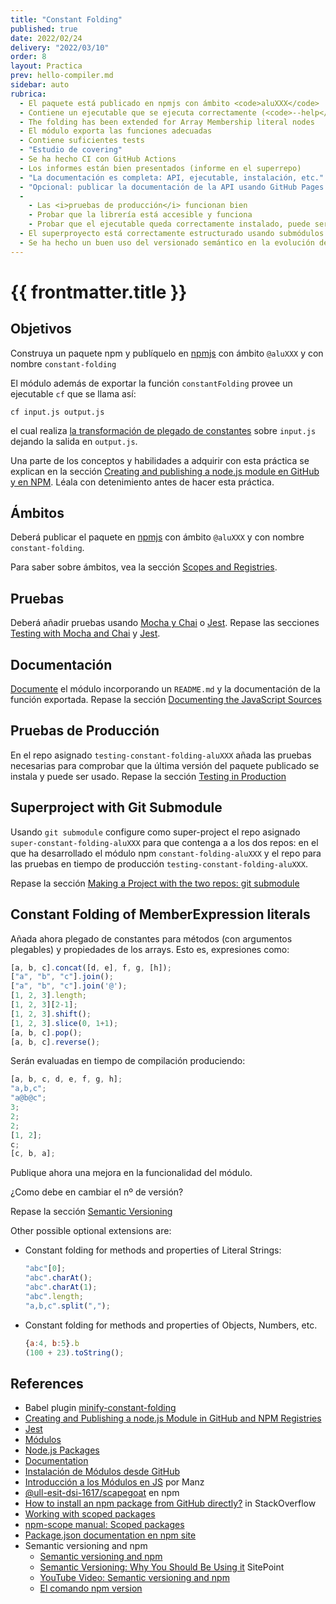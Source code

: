 ```yaml
---
title: "Constant Folding"
published: true
date: 2022/02/24
delivery: "2022/03/10"
order: 8
layout: Practica
prev: hello-compiler.md
sidebar: auto
rubrica: 
  - El paquete está publicado en npmjs con ámbito <code>aluXXX</code>
  - Contiene un ejecutable que se ejecuta correctamente (<code>--help</code>, etc.)
  - The folding has been extended for Array Membership literal nodes 
  - El módulo exporta las funciones adecuadas
  - Contiene suficientes tests 
  - "Estudio de covering"
  - Se ha hecho CI con GitHub Actions
  - Los informes están bien presentados (informe en el superrepo)
  - "La documentación es completa: API, ejecutable, instalación, etc." 
  - "Opcional: publicar la documentación de la API usando GitHub Pages en la carpeta <code>docs/</code>"
  - 
    - Las <i>pruebas de producción</i> funcionan bien
    - Probar que la librería está accesible y funciona 
    - Probar que el ejecutable queda correctamente instalado, puede ser ejecutado con el nombre publicado y produce salidas correctas
  - El superproyecto está correctamente estructurado usando submódulos
  - Se ha hecho un buen uso del versionado semántico en la evolución del módulo
---
```


# {{ frontmatter.title }}

## Objetivos

Construya un paquete npm y 
publíquelo en [npmjs](https://www.npmjs.com/) con ámbito `@aluXXX` y con nombre `constant-folding` 

El módulo además de exportar la función `constantFolding` provee un ejecutable `cf` que se llama así:

```
cf input.js output.js
```

el cual realiza [la transformación de plegado de constantes](/temas/introduccion-a-pl/master-the-art-of-the-ast.html#constant-folding) sobre `input.js` dejando la salida en `output.js`.

Una parte de los conceptos y habilidades a adquirir con esta práctica se explican en la sección [Creating and publishing a node.js module en GitHub y en NPM](/temas/introduccion-a-javascript/creating-and-publishing-npm-module). Léala con detenimiento antes de hacer esta práctica. 

## Ámbitos

Deberá publicar el paquete en [npmjs](https://www.npmjs.com/) con ámbito `@aluXXX` y con nombre `constant-folding`.

Para saber sobre ámbitos, vea la sección [Scopes and Registries](/temas/introduccion-a-javascript/creating-and-publishing-npm-module#scopes-and-registries).

## Pruebas

Deberá añadir pruebas usando [Mocha y Chai](/temas/introduccion-a-javascript/creating-and-publishing-npm-module.html#testing-with-mocha-and-chai) o [Jest](/temas/introduccion-a-javascript/jest).
Repase las secciones [Testing with Mocha and Chai](/temas/introduccion-a-javascript/creating-and-publishing-npm-module.html#testing-with-mocha-and-chai) y [Jest](/temas/introduccion-a-javascript/jest).

## Documentación

[Documente](/temas/introduccion-a-javascript/documentation)
el módulo incorporando un `README.md` y la documentación de la función exportada.
Repase la sección [Documenting the JavaScript Sources](/temas/introduccion-a-javascript/creating-and-publishing-npm-module.html#documenting-the-javascript-sources)

## Pruebas de Producción

En el repo asignado `testing-constant-folding-aluXXX` añada las pruebas necesarias
para comprobar que la última versión del paquete publicado se instala y puede ser usado.
Repase la sección [Testing in Production](/temas/introduccion-a-javascript/creating-and-publishing-npm-module.html#testing-in-production)

## Superproject with Git Submodule

Usando `git submodule` configure como super-project el repo asignado `super-constant-folding-aluXXX` para que contenga
a a los dos repos: en el que ha desarrollado el módulo npm `constant-folding-aluXXX` y el repo para las pruebas en tiempo de producción `testing-constant-folding-aluXXX`.

Repase la sección [Making a Project with the two repos: git submodule](/temas/introduccion-a-javascript/creating-and-publishing-npm-module.html#making-a-project-with-the-two-repos-git-submodule)

## Constant Folding of MemberExpression literals

Añada ahora plegado de constantes para métodos (con argumentos plegables) y propiedades de los arrays. Esto es, expresiones como:

```js
[a, b, c].concat([d, e], f, g, [h]);
["a", "b", "c"].join();
["a", "b", "c"].join('@');
[1, 2, 3].length;
[1, 2, 3][2-1];
[1, 2, 3].shift();
[1, 2, 3].slice(0, 1+1);
[a, b, c].pop();
[a, b, c].reverse();
```

Serán evaluadas en tiempo de compilación produciendo:

```js
[a, b, c, d, e, f, g, h];
"a,b,c";
"a@b@c";
3;
2;
2;
[1, 2];
c;
[c, b, a];
```

Publique ahora una mejora en la funcionalidad del módulo.  

¿Como debe en cambiar el nº de versión?

Repase la sección [Semantic Versioning](/temas/introduccion-a-javascript/creating-and-publishing-npm-module.html#semantic-versioning)

Other possible optional extensions are:

* Constant folding for methods and properties of Literal Strings:

  ```js
  "abc"[0];
  "abc".charAt();
  "abc".charAt(1);
  "abc".length;
  "a,b,c".split(",");
  ```
* Constant folding for methods and properties of Objects, Numbers, etc.

  ```js
  {a:4, b:5}.b
  (100 + 23).toString();
  ```

## References

* Babel plugin [minify-constant-folding](https://github.com/babel/minify/tree/master/packages/babel-plugin-minify-constant-folding)
* [Creating and Publishing a node.js Module in GitHub and NPM Registries](/temas/introduccion-a-javascript/creating-and-publishing-npm-module)
* [Jest](/temas/introduccion-a-javascript/jest)
* [Módulos](/temas/introduccion-a-javascript/modulos)
* [Node.js Packages](/temas/introduccion-a-javascript/nodejspackages)
* [Documentation](/temas/introduccion-a-javascript/documentation)
* [Instalación de Módulos desde GitHub](/temas/introduccion-a-javascript/nodejspackages.html#instalaci%C3%B3n-desde-github)
* [Introducción a los Módulos en JS](https://lenguajejs.com/automatizadores/introduccion/commonjs-vs-es-modules/) por Manz
* [@ull-esit-dsi-1617/scapegoat](https://www.npmjs.com/package/@ull-esit-dsi-1617/scapegoat) en npm
* [How to install an npm package from GitHub directly?](https://stackoverflow.com/questions/17509669/how-to-install-an-npm-package-from-github-directly) in StackOverflow
* [Working with scoped packages](https://docs.npmjs.com/getting-started/scoped-packages)
* [npm-scope manual: Scoped packages](https://docs.npmjs.com/misc/scope#publishing-public-scoped-packages-to-the-public-npm-registry)
* [Package.json documentation en npm site](https://docs.npmjs.com/files/package.json)
* Semantic versioning and npm
    * [Semantic versioning and npm](https://docs.npmjs.com/getting-started/semantic-versioning)
    * [Semantic Versioning: Why You Should Be Using it](https://www.sitepoint.com/semantic-versioning-why-you-should-using/) SitePoint
    * [YouTube Video: Semantic versioning and npm](https://youtu.be/kK4Meix58R4)
    * [El comando npm version](https://docs.npmjs.com/cli/version)
